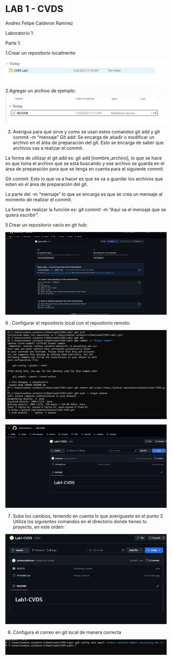 # LAB 1 - CVDS

Andres Felipe Calderon Ramirez

Laboratorio 1:

Parte 1:

1.Crear un repositorio localmente:

![imagen](ASSETS/Punto%201.png)

2.Agregar un archivo de ejemplo:

![imagen](ASSETS/Punto%202.png)

3. Averigua para qué sirve y como se usan estos comandos git add y git commit -m “mensaje”
Git add: Se encarga de añadir o modificar un archivo en el área de preparación del git.  Esto se encarga de saber que archivos vas a realizar el commit.

La forma de utilizar el git add es: git add [nombre_archivo], lo que se hace es que toma el archivo que se está buscando y ese archivo se guarda en el área de preparación para que se tenga en cuenta para el siguiente commit.

Git commit: Esto lo que va a hacer es que se va a guardar los archivos que esten en el área de preparación del git. 

La parte del -m “mensaje” lo que se encarga es que se crea un mensaje al momento de realizar el commit.

La forma de realizar la función es: git commit -m “Aquí va el mensaje que se quiera escribir”. 

5.Crear un repositorio vacío en git hub:

![imagen](ASSETS/Punto%205.png)

6 . Configurar el repositorio local con el repositorio remoto:

![imagen](ASSETS/Punto%206%20-%20a.png)

![imagen](ASSETS/Punto%206%20-%20b.png)

7. Sube los cambios, teniendo en cuenta lo que averiguaste en el punto 3 Utiliza los siguientes comandos en el directorio donde tienes tu proyecto, en este orden:

![imagen](ASSETS/Punto%207.png)

8. Configura el correo en git local de manera correcta 

![imagen](ASSETS/Punto%208.png)
